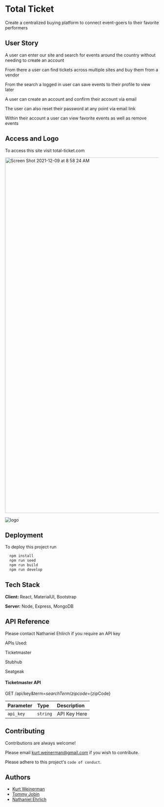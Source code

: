 
# Total Ticket

Create a centralized buying platform to connect event-goers to their favorite performers



## User Story

A user can enter our site and search for events around the country without needing to create an account

From there a user can find tickets across multiple sites and buy them from a vendor 

From the search a logged in user can save events to their profile to view later

A user can create an account and confirm their account via email

The user can also reset their password at any point via email link

Within their account a user can view favorite events as well as remove events





## Access and Logo

To access this site visit total-ticket.com


<img width="1162" alt="Screen Shot 2021-12-09 at 8 58 24 AM" src="https://user-images.githubusercontent.com/85956994/145432721-acc3426a-cef4-4bd3-8e5e-da60eabbf223.png">



![logo](https://user-images.githubusercontent.com/85956994/145432669-2b487056-f759-4f81-9bf2-4b14b0b517f7.png)

## Deployment

To deploy this project run

```bash
  npm install 
  npm run seed
  npm run build
  npm run develop
```


## Tech Stack

**Client:** React, MaterialUI, Bootstrap

**Server:** Node, Express, MongoDB


## API Reference

Please contact Nathaniel Ehlirch if you require an API key


APIs Used:

Ticketmaster

Stubhub

Seatgeak


#### Ticketmaster API

  GET /api/key&term=${searchTerm}/zipcode=${zipCode}


| Parameter | Type     | Description                |
| :-------- | :------- | :------------------------- |
| `api_key` | `string` | API Key Here|


## Contributing

Contributions are always welcome!

Please email kurt.weinerman@gmail.com if you wish to contribute.

Please adhere to this project's `code of conduct`.

## Authors

- [Kurt Weinerman](https://github.com/kweinerman)
- [Tommy Jobin](https://github.com/LoopySquare)
- [Nathaniel Ehrlich](https://github.com/TechnoPrep)

